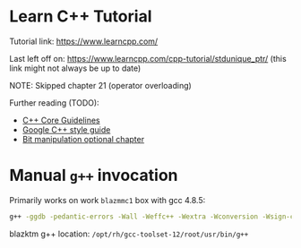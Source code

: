 # Learn C++ Tutorial

Tutorial link: <https://www.learncpp.com/>

Last left off on: <https://www.learncpp.com/cpp-tutorial/stdunique_ptr/> (this link might not always be up to date)

NOTE: Skipped chapter 21 (operator overloading)

Further reading (TODO):

- [C++ Core Guidelines](https://github.com/isocpp/CppCoreGuidelines/blob/master/CppCoreGuidelines.md)
- [Google C++ style guide](https://google.github.io/styleguide/cppguide.html)
- [Bit manipulation optional chapter](https://www.learncpp.com/cpp-tutorial/bit-flags-and-bit-manipulation-via-stdbitset/)


# Manual `g++` invocation

Primarily works on work `blazmmc1` box with gcc 4.8.5:

```sh
g++ -ggdb -pedantic-errors -Wall -Weffc++ -Wextra -Wconversion -Wsign-conversion -Werror -std=c++11 main.cpp -o main.out
```

blazktm g++ location: `/opt/rh/gcc-toolset-12/root/usr/bin/g++`
